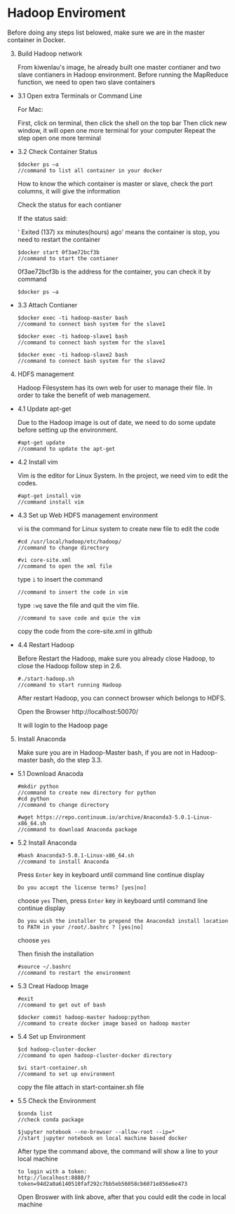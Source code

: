 # Hadoop Enviroment

Before doing any steps list belowed, make sure we are in the master container in Docker.

3. Build Hadoop network

	From kiwenlau's image, he already built one master contianer and two slave contianers in Hadoop environment. 
	Before running the MapReduce function, we need to open two slave containers
	
* 3.1 Open extra Terminals or Command Line

	For Mac:
	
	First, click on terminal, then click the shell on the top bar
	Then click new window, it will open one more terminal for your computer 
	Repeat the step open one more terminal
	
* 3.2 Check Container Status
	
	```
	$docker ps –a
	//command to list all container in your docker
	```
	How to know the which container is master or slave, check the port columns, it will give the information
	
	Check the status for each contianer
	
	If the status said: 
	
	' Exited (137) xx minutes(hours) ago' means the container is stop, you need to restart the container
	
	```
	$docker start 0f3ae72bcf3b
	//command to start the contianer
	```
	0f3ae72bcf3b is the address for the container, you can check it by command 
	
	```
	$docker ps –a
	```
	
* 3.3 Attach Contianer
	```
	$docker exec -ti hadoop-master bash
	//command to connect bash system for the slave1
	```
	```
	$docker exec -ti hadoop-slave1 bash
	//command to connect bash system for the slave1
	```
	```
	$docker exec -ti hadoop-slave2 bash
	//command to connect bash system for the slave2
	```

4. HDFS management

	Hadoop Filesystem has its own web for user to manage their file. In order to take the benefit of web management.

* 4.1 Update apt-get

	Due to the Hadoop image is out of date, we need to do some update before setting up the environment.
	
	```
	#apt-get update
 	//command to update the apt-get
	```
	
* 4.2 Install vim

	Vim is the editor for Linux System. 
	In the project, we need vim to edit the codes.
	
	```
	#apt-get install vim
	//command install vim
 	```
	
* 4.3 Set up Web HDFS management environment

	vi is the command for Linux system to create new file to edit the code
	
	```
	#cd /usr/local/hadoop/etc/hadoop/
 	//command to change directory
	```
	```
	#vi core-site.xml
	//command to open the xml file
	```
	type `i` to insert the command
	```
	//command to insert the code in vim
	```
	
	type `:wq` save the file and quit the vim file.
	```
	//command to save code and quie the vim
	```
	copy the code from the core-site.xml in github 
	
* 4.4 Restart Hadoop

	Before Restart the Hadoop, make sure you already close Hadoop, to close the Hadoop follow step in 2.6.
	
	```
	#./start-hadoop.sh
	//command to start running Hadoop
	```
	After restart Hadoop, you can connect browser which belongs to HDFS.
	
	Open the Browser http://localhost:50070/
	
	It will login to the Hadoop page
	
5. Install Anaconda

	Make sure you are in Hadoop-Master bash, if you are not in Hadoop-master bash, do the step 3.3.
	
* 5.1 Download Anacoda
	
   	```
   	#mkdir python
   	//command to create new directory for python
   	#cd python
   	//command to change directory
   	```
   	```
   	#wget https://repo.continuum.io/archive/Anaconda3-5.0.1-Linux-x86_64.sh
   	//command to download Anaconda package
   	```
* 5.2 Install Anaconda
	
	```
	#bash Anaconda3-5.0.1-Linux-x86_64.sh
	//command to install Anaconda
	```
	Press `Enter` key in keyboard until command line continue display
	```
	Do you accept the license terms? [yes|no]
	```
	choose `yes` 
	Then, press `Enter` key in keyboard until command line continue display
	```
	Do you wish the installer to prepend the Anaconda3 install location to PATH in your /root/.bashrc ? [yes|no]
	```
	choose `yes` 
	
	Then finish the installation
	
	```
	#source ~/.bashrc
	//command to restart the environment
	```

* 5.3 Creat Hadoop Image
	```
	#exit
	//command to get out of bash 
	```
	```
	$docker commit hadoop-master hadoop:python
	//command to create docker image based on hadoop master
	```
	
* 5.4 Set up Environment
	```
	$cd hadoop-cluster-docker
	//command to open hadoop-cluster-docker directory 
	```
	```
	$vi start-container.sh
	//command to set up environment
	```
	copy the file attach in start-container.sh file

	
* 5.5 Check the Environment
	
	```
	$conda list 
	//check conda package
	```
	```
	$jupyter notebook --no-browser --allow-root --ip=*
	//start jupyter notebook on local machine based docker
	```
	After type the command above, the command will show a line to your local machine
	```
	to login with a token:
	http://localhost:8888/?token=94d2a0a6140510faf292c7bb5eb56058cb6071e856e6e473
	```
	Open Broswer with link above, after that you could edit the code in local machine
	
	
